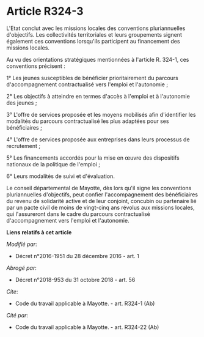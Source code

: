 # Article R324-3

L'Etat conclut avec les missions locales des conventions pluriannuelles d'objectifs. Les collectivités territoriales et leurs
groupements signent également ces conventions lorsqu'ils participent au financement des missions locales. 

Au vu des orientations stratégiques mentionnées à l'article R. 324-1, ces conventions précisent : 

1° Les jeunes susceptibles de bénéficier prioritairement du parcours d'accompagnement contractualisé vers l'emploi et
l'autonomie ; 

2° Les objectifs à atteindre en termes d'accès à l'emploi et à l'autonomie des jeunes ; 

3° L'offre de services proposée et les moyens mobilisés afin d'identifier les modalités du parcours contractualisé les plus
adaptées pour ses bénéficiaires ; 

4° L'offre de services proposée aux entreprises dans leurs processus de recrutement ; 

5° Les financements accordés pour la mise en œuvre des dispositifs nationaux de la politique de l'emploi ; 

6° Leurs modalités de suivi et d'évaluation. 

Le conseil départemental de Mayotte, dès lors qu'il signe les conventions pluriannuelles d'objectifs, peut confier
l'accompagnement des bénéficiaires du revenu de solidarité active et de leur conjoint, concubin ou partenaire lié par un
pacte civil de moins de vingt-cinq ans révolus aux missions locales, qui l'assureront dans le cadre du parcours
contractualisé d'accompagnement vers l'emploi et l'autonomie.

**Liens relatifs à cet article**

_Modifié par_:

  - Décret n°2016-1951 du 28 décembre 2016 - art. 1

_Abrogé par_:

  - Décret n°2018-953 du 31 octobre 2018 - art. 56

_Cite_:

  - Code du travail applicable à Mayotte. - art. R324-1 (Ab)

_Cité par_:

  - Code du travail applicable à Mayotte. - art. R324-22 (Ab)
